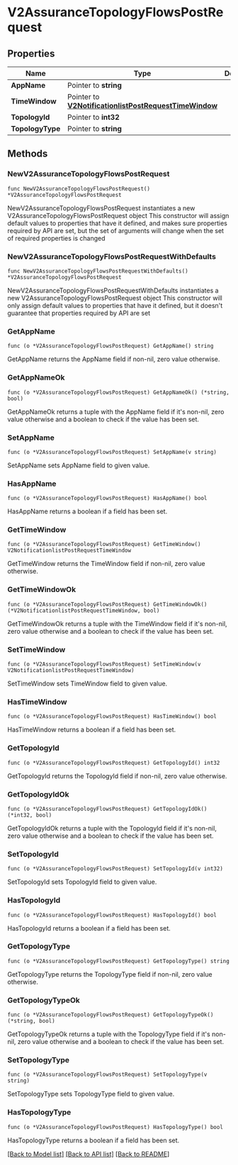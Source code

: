 # V2AssuranceTopologyFlowsPostRequest

## Properties

Name | Type | Description | Notes
------------ | ------------- | ------------- | -------------
**AppName** | Pointer to **string** |  | [optional] 
**TimeWindow** | Pointer to [**V2NotificationlistPostRequestTimeWindow**](V2NotificationlistPostRequestTimeWindow.md) |  | [optional] 
**TopologyId** | Pointer to **int32** |  | [optional] 
**TopologyType** | Pointer to **string** |  | [optional] 

## Methods

### NewV2AssuranceTopologyFlowsPostRequest

`func NewV2AssuranceTopologyFlowsPostRequest() *V2AssuranceTopologyFlowsPostRequest`

NewV2AssuranceTopologyFlowsPostRequest instantiates a new V2AssuranceTopologyFlowsPostRequest object
This constructor will assign default values to properties that have it defined,
and makes sure properties required by API are set, but the set of arguments
will change when the set of required properties is changed

### NewV2AssuranceTopologyFlowsPostRequestWithDefaults

`func NewV2AssuranceTopologyFlowsPostRequestWithDefaults() *V2AssuranceTopologyFlowsPostRequest`

NewV2AssuranceTopologyFlowsPostRequestWithDefaults instantiates a new V2AssuranceTopologyFlowsPostRequest object
This constructor will only assign default values to properties that have it defined,
but it doesn't guarantee that properties required by API are set

### GetAppName

`func (o *V2AssuranceTopologyFlowsPostRequest) GetAppName() string`

GetAppName returns the AppName field if non-nil, zero value otherwise.

### GetAppNameOk

`func (o *V2AssuranceTopologyFlowsPostRequest) GetAppNameOk() (*string, bool)`

GetAppNameOk returns a tuple with the AppName field if it's non-nil, zero value otherwise
and a boolean to check if the value has been set.

### SetAppName

`func (o *V2AssuranceTopologyFlowsPostRequest) SetAppName(v string)`

SetAppName sets AppName field to given value.

### HasAppName

`func (o *V2AssuranceTopologyFlowsPostRequest) HasAppName() bool`

HasAppName returns a boolean if a field has been set.

### GetTimeWindow

`func (o *V2AssuranceTopologyFlowsPostRequest) GetTimeWindow() V2NotificationlistPostRequestTimeWindow`

GetTimeWindow returns the TimeWindow field if non-nil, zero value otherwise.

### GetTimeWindowOk

`func (o *V2AssuranceTopologyFlowsPostRequest) GetTimeWindowOk() (*V2NotificationlistPostRequestTimeWindow, bool)`

GetTimeWindowOk returns a tuple with the TimeWindow field if it's non-nil, zero value otherwise
and a boolean to check if the value has been set.

### SetTimeWindow

`func (o *V2AssuranceTopologyFlowsPostRequest) SetTimeWindow(v V2NotificationlistPostRequestTimeWindow)`

SetTimeWindow sets TimeWindow field to given value.

### HasTimeWindow

`func (o *V2AssuranceTopologyFlowsPostRequest) HasTimeWindow() bool`

HasTimeWindow returns a boolean if a field has been set.

### GetTopologyId

`func (o *V2AssuranceTopologyFlowsPostRequest) GetTopologyId() int32`

GetTopologyId returns the TopologyId field if non-nil, zero value otherwise.

### GetTopologyIdOk

`func (o *V2AssuranceTopologyFlowsPostRequest) GetTopologyIdOk() (*int32, bool)`

GetTopologyIdOk returns a tuple with the TopologyId field if it's non-nil, zero value otherwise
and a boolean to check if the value has been set.

### SetTopologyId

`func (o *V2AssuranceTopologyFlowsPostRequest) SetTopologyId(v int32)`

SetTopologyId sets TopologyId field to given value.

### HasTopologyId

`func (o *V2AssuranceTopologyFlowsPostRequest) HasTopologyId() bool`

HasTopologyId returns a boolean if a field has been set.

### GetTopologyType

`func (o *V2AssuranceTopologyFlowsPostRequest) GetTopologyType() string`

GetTopologyType returns the TopologyType field if non-nil, zero value otherwise.

### GetTopologyTypeOk

`func (o *V2AssuranceTopologyFlowsPostRequest) GetTopologyTypeOk() (*string, bool)`

GetTopologyTypeOk returns a tuple with the TopologyType field if it's non-nil, zero value otherwise
and a boolean to check if the value has been set.

### SetTopologyType

`func (o *V2AssuranceTopologyFlowsPostRequest) SetTopologyType(v string)`

SetTopologyType sets TopologyType field to given value.

### HasTopologyType

`func (o *V2AssuranceTopologyFlowsPostRequest) HasTopologyType() bool`

HasTopologyType returns a boolean if a field has been set.


[[Back to Model list]](../README.md#documentation-for-models) [[Back to API list]](../README.md#documentation-for-api-endpoints) [[Back to README]](../README.md)


